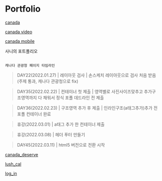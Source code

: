 # Portfolio

[canada](http://sanynote.github.io/Portfolio/canada/index.html)

[canada video](http://sanynote.github.io/Portfolio/canada/deserve.html)

[canada mobile](http://sanynote.github.io/Portfolio/canada/mediaQuery/index.html)


사니의 포트폴리오
```

캐나다 관광청 페이지 타임라인
```

>DAY22(2022.01.27) | 레이아웃 검사 | 손스케치 레이아웃으로 검사 처음 받음 (주제 통과, 캐나다 관광청으로 fix)

>DAY35(2022.02.22) | 컨테이너 첫 제출 | 영역별로 사진사이즈맞추고 추가구조영역까지 다 채워서 정식 포폴 데드라인 전 제출

>DAY36(2022.02.23) | 구조영역 추가 후 제출 | 인라인구조(a태그추가)추가 전 포폴 컨테이너 완료

>휴강(2022.03.01) | a태그 추가 한 컨테이너 제출

>휴강(2022.03.08) | 헤더 푸터 만들기 

>DAY45(2022.03.11) | html5 버전으로 전환 시작


[canada_deserve](http://sanynote.github.io/Portfolio/canada/deserve.html)


[lush_cal](http://sanynote.github.io/Portfolio/lush/cal.html)


[log_in](http://sanynote.github.io/Portfolio/marry/log_in.html)
